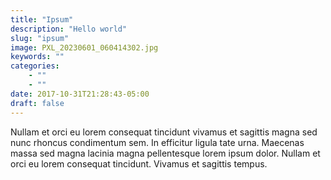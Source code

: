 ```yaml
---
title: "Ipsum"
description: "Hello world"
slug: "ipsum"
image: PXL_20230601_060414302.jpg
keywords: ""
categories: 
    - ""
    - ""
date: 2017-10-31T21:28:43-05:00
draft: false
---
```


Nullam et orci eu lorem consequat tincidunt vivamus et sagittis magna sed nunc rhoncus condimentum sem. In efficitur ligula tate urna. Maecenas massa sed magna lacinia magna pellentesque lorem ipsum dolor. Nullam et orci eu lorem consequat tincidunt. Vivamus et sagittis tempus.
